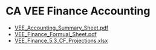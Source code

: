 # CA VEE Finance Accounting
* [VEE_Accounting_Summary_Sheet.pdf](https://github.com/Infinite-Actuary/CA_VEE_Finance_Accounting/blob/main/VEE_Accounting_Summary_Sheet.pdf)
* [VEE_Finance_Formual_Sheet.pdf](https://github.com/Infinite-Actuary/CA_VEE_Finance_Accounting/blob/main/VEE_Finance_Formula_Sheet.pdf)
* [VEE_Finance_5.3_CF_Projections.xlsx](https://github.com/Infinite-Actuary/CA_VEE_Finance_Accounting/blob/main/VEE_Finance_5.3_CF_Projections.xlsx)
